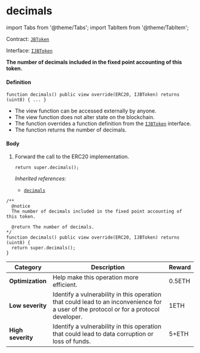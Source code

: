 # decimals

import Tabs from '@theme/Tabs';
import TabItem from '@theme/TabItem';

Contract: [`JBToken`](/docs/dev/v3/api/contracts/jbtoken/README.md)​‌

Interface: [`IJBToken`](/docs/dev/v3/api/interfaces/ijbtoken.md)

<Tabs>
<TabItem value="Step by step" label="Step by step">

**The number of decimals included in the fixed point accounting of this token.**

#### Definition

```
function decimals() public view override(ERC20, IJBToken) returns (uint8) { ... }
```

* The view function can be accessed externally by anyone.
* The view function does not alter state on the blockchain.
* The function overrides a function definition from the [`IJBToken`](/docs/dev/v3/api/interfaces/ijbtoken.md) interface.
* The function returns the number of decimals.

#### Body

1.  Forward the call to the ERC20 implementation.

    ```
    return super.decimals();
    ```

    _Inherited references:_

    * [`decimals`](https://docs.openzeppelin.com/contracts/4.x/api/token/erc20#ERC20Detailed-decimals--)

</TabItem>

<TabItem value="Code" label="Code">

```
/**
  @notice
  The number of decimals included in the fixed point accounting of this token.

  @return The number of decimals.
*/
function decimals() public view override(ERC20, IJBToken) returns (uint8) {
  return super.decimals();
}
```

</TabItem>

<TabItem value="Bug bounty" label="Bug bounty">

| Category          | Description                                                                                                                            | Reward |
| ----------------- | -------------------------------------------------------------------------------------------------------------------------------------- | ------ |
| **Optimization**  | Help make this operation more efficient.                                                                                               | 0.5ETH |
| **Low severity**  | Identify a vulnerability in this operation that could lead to an inconvenience for a user of the protocol or for a protocol developer. | 1ETH   |
| **High severity** | Identify a vulnerability in this operation that could lead to data corruption or loss of funds.                                        | 5+ETH  |

</TabItem>
</Tabs>
